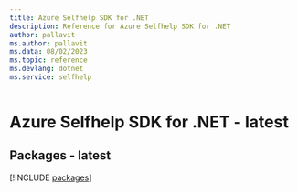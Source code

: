 ```yaml
---
title: Azure Selfhelp SDK for .NET
description: Reference for Azure Selfhelp SDK for .NET
author: pallavit
ms.author: pallavit
ms.data: 08/02/2023
ms.topic: reference
ms.devlang: dotnet
ms.service: selfhelp
---
```

# Azure Selfhelp SDK for .NET - latest
## Packages - latest
[!INCLUDE [packages](selfhelp-index.md)]